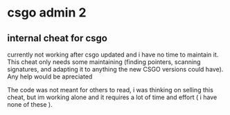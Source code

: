 # csgo admin 2

## internal cheat for csgo

currently not working after csgo updated and i have no time to maintain it. This cheat only needs some maintaining (finding pointers, scanning signatures, and adapting it to anything the new CSGO versions could have). Any help would be apreciated

The code was not meant for others to read, i was thinking on selling this cheat, but im working alone and it requires a lot of time and effort ( i have none of these ).

